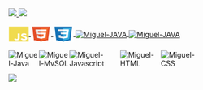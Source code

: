 <div align="left">
  <a href="https://github.com/zipmiguel">
  <img height="160em" src="https://github-readme-stats.vercel.app/api?username=zipmiguel&show_icons=true&theme=github_dark&include_all_commits=true&count_private=true"/>
  <img height="160em" src="https://github-readme-stats.vercel.app/api/top-langs/?username=zipmiguel&layout=compact&langs_count=7&theme=github_dark"/>
</div>
<div style="display: inline_block"><br>
  <img align="center" alt="Miguel-Js" height="30" width="40" src="https://raw.githubusercontent.com/devicons/devicon/master/icons/javascript/javascript-plain.svg">
  <img align="center" alt="Miguel-HTML" height="30" width="40" src="https://raw.githubusercontent.com/devicons/devicon/master/icons/html5/html5-original.svg">
  <img align="center" alt="Miguel-CSS" height="30" width="40" src="https://raw.githubusercontent.com/devicons/devicon/master/icons/css3/css3-original.svg">
  <img align="center" alt="Miguel-JAVA" height="45" width="55" src="https://cdn.jsdelivr.net/gh/devicons/devicon/icons/java/java-original-wordmark.svg" />
  <img align="center" alt="Miguel-JAVA" height="45" width="55" src="https://cdn.jsdelivr.net/gh/devicons/devicon/icons/mysql/mysql-original-wordmark.svg" />
          
</div>  
<div style="display: inline_block"><br>
  <img align="left" alt=Miguel-Java height="30" width="60" src="https://img.shields.io/badge/Java-ED8B00?style=for-the-badge&logo=java&logoColor=white">
  <img align="left" alt=Miguel-MySQL height="30" width="60" src="https://img.shields.io/badge/MySQL-00000F?style=for-the-badge&logo=mysql&logoColor=white">
  <img align="left" alt=Miguel-Javascript height="30" width="100" src="https://img.shields.io/badge/JavaScript-F7DF1E?style=for-the-badge&logo=javascript&logoColor=black">
  <img align="left" alt=Miguel-HTML height="30" width="80" src="https://img.shields.io/badge/HTML5-E34F26?style=for-the-badge&logo=html5&logoColor=white">
  <img align="left" alt=Miguel-CSS height="30" width="70" src="https://img.shields.io/badge/CSS3-1572B6?style=for-the-badge&logo=css3&logoColor=white"><br />
</div>
    
  ##
 
<div> 
   <a href="https://www.linkedin.com/in/miguel-philippi-a437551b4/" target="_blank"><img src="https://img.shields.io/badge/-LinkedIn-%230077B5?style=for-the-badge&logo=linkedin&logoColor=white" target="_blank"></a> 
  
<!--   ![Snake animation](https://github.com/zipmiguel/zipmiguel/blob/output/github-contribution-grid-snake.svg) -->
  
<div> 
